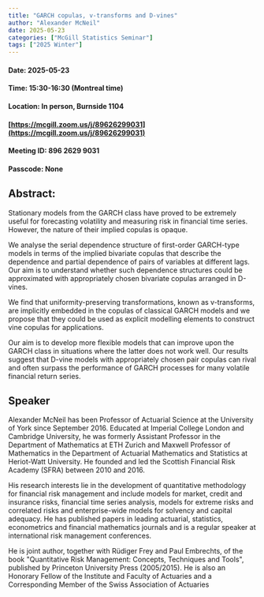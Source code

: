 ```yaml
---
title: "GARCH copulas, v-transforms and D-vines"
author: "Alexander McNeil"
date: 2025-05-23
categories: ["McGill Statistics Seminar"]
tags: ["2025 Winter"]
---
```


#### Date: 2025-05-23
#### Time: 15:30-16:30 (Montreal time)
#### Location: In person, Burnside 1104
#### [https://mcgill.zoom.us/j/89626299031](https://mcgill.zoom.us/j/89626299031)
#### Meeting ID: 896 2629 9031
#### Passcode: None



## Abstract:

Stationary models from the GARCH class have proved to be extremely useful for forecasting volatility and measuring risk in financial time series. However, the nature of their implied copulas is opaque.

We analyse the serial dependence structure of first-order GARCH-type models in terms of the implied bivariate copulas that describe the dependence and partial dependence of pairs of variables at different lags. Our aim is to understand whether such dependence structures could be approximated with appropriately chosen bivariate copulas arranged in D-vines. 

We find that uniformity-preserving transformations, known as v-transforms, are implicitly embedded in the copulas of classical GARCH models and we propose that they could be used as explicit modelling elements to construct vine copulas for applications.

Our aim is to develop more flexible models that can improve upon the GARCH class in situations where the latter does not work well. Our results suggest that D-vine models with appropriately chosen pair copulas can rival and often surpass the performance of GARCH processes for many volatile financial return series.

## Speaker

Alexander McNeil has been Professor of Actuarial Science at the University of York since September 2016. Educated at Imperial College London and Cambridge University, he was formerly Assistant Professor in the Department of Mathematics at ETH Zurich and Maxwell Professor of Mathematics in the Department of Actuarial Mathematics and Statistics at Heriot-Watt University. He founded and led the Scottish Financial Risk Academy (SFRA) between 2010 and 2016. 

His research interests lie in the development of quantitative methodology for financial risk management and include models for market, credit and insurance risks, financial time series analysis, models for extreme risks and correlated risks and enterprise-wide models for solvency and capital adequacy. He has published papers in leading actuarial, statistics, econometrics and financial mathematics journals and is a regular speaker at international risk management conferences.

He is joint author, together with Rüdiger Frey and Paul Embrechts, of the book "Quantitative Risk Management: Concepts, Techniques and Tools", published by Princeton University Press (2005/2015). He is also an Honorary Fellow of the Institute and Faculty of Actuaries and a Corresponding Member of the Swiss Association of Actuaries